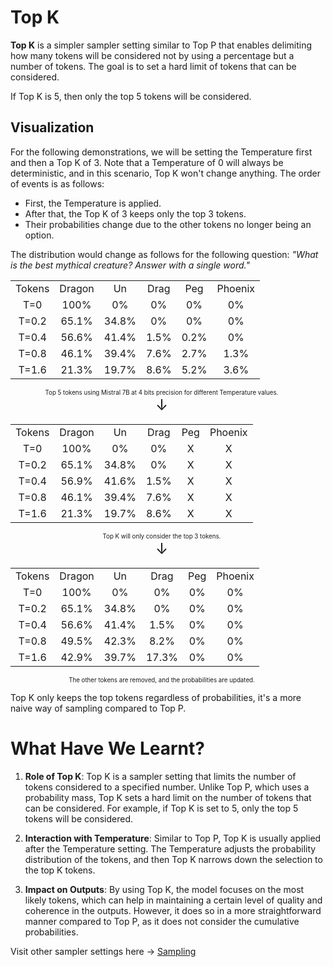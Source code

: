 # Top K

**Top K** is a simpler sampler setting similar to Top P that enables delimiting how many tokens will be considered not by using a percentage but a number of tokens. The goal is to set a hard limit of tokens that can be considered.

If Top K is 5, then only the top 5 tokens will be considered.

## Visualization
For the following demonstrations, we will be setting the Temperature first and then a Top K of 3. Note that a Temperature of 0 will always be deterministic, and in this scenario, Top K won't change anything.
The order of events is as follows:
- First, the Temperature is applied.
- After that, the Top K of 3 keeps only the top 3 tokens.
- Their probabilities change due to the other tokens no longer being an option.

The distribution would change as follows for the following question: *"What is the best mythical creature? Answer with a single word."*

<table style="border-collapse: collapse; width: 100%; text-align: center;">
  <tr>
    <td style="white-space: nowrap;">Tokens</td>
    <td style="white-space: nowrap;">Dragon</td>
    <td style="white-space: nowrap;">Un</td>
    <td style="white-space: nowrap;">Drag</td>
    <td style="white-space: nowrap;">Peg</td>
    <td style="white-space: nowrap;">Phoenix</td>
  </tr>
  <tr>
    <td>T=0</td>
    <td>100%</td>
    <td>0%</td>
    <td>0%</td>
    <td>0%</td>
    <td>0%</td>
  </tr>
  <tr>
    <td>T=0.2</td>
    <td>65.1%</td>
    <td>34.8%</td>
    <td>0%</td>
    <td>0%</td>
    <td>0%</td>
  </tr>
  <tr>
    <td>T=0.4</td>
    <td>56.6%</td>
    <td>41.4%</td>
    <td>1.5%</td>
    <td>0.2%</td>
    <td>0%</td>
  </tr>
  <tr>
    <td>T=0.8</td>
    <td>46.1%</td>
    <td>39.4%</td>
    <td>7.6%</td>
    <td>2.7%</td>
    <td>1.3%</td>
  </tr>
  <tr>
    <td>T=1.6</td>
    <td>21.3%</td>
    <td>19.7%</td>
    <td>8.6%</td>
    <td>5.2%</td>
    <td>3.6%</td>
  </tr>
</table>

  <div style="margin-right: 20px; text-align: center;">
    <sub><sup>Top 5 tokens using Mistral 7B at 4 bits precision for different Temperature values.</sup></sub>
  </div>

  <div style="margin-right: 20px; text-align: center;">
    <span style="font-size: 24px;">&darr;</span>
  </div>

<table style="border-collapse: collapse; width: 100%; text-align: center;">
  <tr>
    <td style="white-space: nowrap;">Tokens</td>
    <td style="white-space: nowrap;">Dragon</td>
    <td style="white-space: nowrap;">Un</td>
    <td style="white-space: nowrap;">Drag</td>
    <td style="white-space: nowrap;">Peg</td>
    <td style="white-space: nowrap;">Phoenix</td>
  </tr>
  <tr>
    <td>T=0</td>
    <td>100%</td>
    <td>0%</td>
    <td>0%</td>
    <td>X</td>
    <td>X</td>
  </tr>
  <tr>
    <td>T=0.2</td>
    <td>65.1%</td>
    <td>34.8%</td>
    <td>0%</td>
    <td>X</td>
    <td>X</td>
  </tr>
  <tr>
    <td>T=0.4</td>
    <td>56.9%</td>
    <td>41.6%</td>
    <td>1.5%</td>
    <td>X</td>
    <td>X</td>
  </tr>
  <tr>
    <td>T=0.8</td>
    <td>46.1%</td>
    <td>39.4%</td>
    <td>7.6%</td>
    <td>X</td>
    <td>X</td>
  </tr>
  <tr>
    <td>T=1.6</td>
    <td>21.3%</td>
    <td>19.7%</td>
    <td>8.6%</td>
    <td>X</td>
    <td>X</td>
  </tr>
</table>

  <div style="margin-right: 20px; text-align: center;">
    <sub><sup>Top K will only consider the top 3 tokens.</sup></sub>
  </div>

  <div style="margin-right: 20px; text-align: center;">
    <span style="font-size: 24px;">&darr;</span>
  </div>

<table style="border-collapse: collapse; width: 100%; text-align: center;">
  <tr>
    <td style="white-space: nowrap;">Tokens</td>
    <td style="white-space: nowrap;">Dragon</td>
    <td style="white-space: nowrap;">Un</td>
    <td style="white-space: nowrap;">Drag</td>
    <td style="white-space: nowrap;">Peg</td>
    <td style="white-space: nowrap;">Phoenix</td>
  </tr>
  <tr>
    <td>T=0</td>
    <td>100%</td>
    <td>0%</td>
    <td>0%</td>
    <td>0%</td>
    <td>0%</td>
  </tr>
  <tr>
    <td>T=0.2</td>
    <td>65.1%</td>
    <td>34.8%</td>
    <td>0%</td>
    <td>0%</td>
    <td>0%</td>
  </tr>
  <tr>
    <td>T=0.4</td>
    <td>56.6%</td>
    <td>41.4%</td>
    <td>1.5%</td>
    <td>0%</td>
    <td>0%</td>
  </tr>
  <tr>
    <td>T=0.8</td>
    <td>49.5%</td>
    <td>42.3%</td>
    <td>8.2%</td>
    <td>0%</td>
    <td>0%</td>
  </tr>
  <tr>
    <td>T=1.6</td>
    <td>42.9%</td>
    <td>39.7%</td>
    <td>17.3%</td>
    <td>0%</td>
    <td>0%</td>
  </tr>
</table>

  <div style="margin-right: 20px; text-align: center;">
    <sub><sup>The other tokens are removed, and the probabilities are updated.</sup></sub>
  </div>

Top K only keeps the top tokens regardless of probabilities, it's a more naive way of sampling compared to Top P.

# What Have We Learnt?

1. **Role of Top K**: Top K is a sampler setting that limits the number of tokens considered to a specified number. Unlike Top P, which uses a probability mass, Top K sets a hard limit on the number of tokens that can be considered. For example, if Top K is set to 5, only the top 5 tokens will be considered.

2. **Interaction with Temperature**: Similar to Top P, Top K is usually applied after the Temperature setting. The Temperature adjusts the probability distribution of the tokens, and then Top K narrows down the selection to the top K tokens.

3. **Impact on Outputs**: By using Top K, the model focuses on the most likely tokens, which can help in maintaining a certain level of quality and coherence in the outputs. However, it does so in a more straightforward manner compared to Top P, as it does not consider the cumulative probabilities.

Visit other sampler settings here -> <a href="README.md">Sampling</a>
